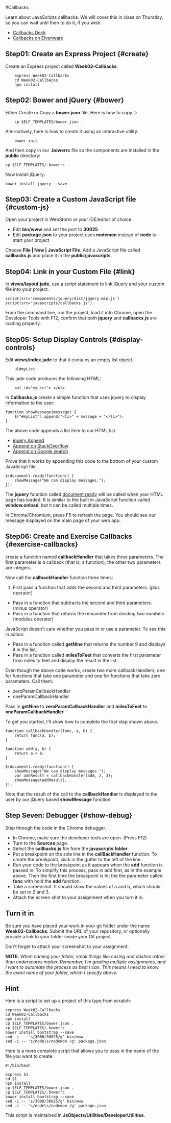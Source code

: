 #Callbacks

Learn about JavaScripts callbacks. We will cover this in class on Thursday, so you can wait until then to do it, if you wish.

* [Callbacks Deck](http://bit.ly/elf-callbacks)
* [Callbacks on Elvenware][elven-callbacks]

[elven-callbacks]:http://www.elvenware.com/charlie/development/web/JavaScript/JavaScriptFunctions.html#callbacks-passing-functions-as-parameters

## Step01: Create an Express Project {#create} 

Create an Express project called **Week02-Callbacks**.

```
    express Week02-Callbacks
    cd Week02-Callbacks
    npm install
```

## Step02: Bower  and jQuery {#bower}

Either Create or Copy a **bower.json** file. Here is how to copy it:

```
    cp $ELF_TEMPLATES/bower.json .    
``` 

Alternatively, here is how to create it using an interactive utility:

```
    bower init
```

And then copy in our **.bowerrc** file so the components are installed in the **public** directory:

```
cp $ELF_TEMPLATES/.bowerrc .
```

Now install jQuery:

```
bower install jquery --save
```

## Step03: Create a Custom JavaScript file {#custom-js} 

Open your project in WebStorm or your IDE/editor of choice.

* Edit **bin/www** and set the port to **30025**
* Edit **package.json** to your project uses **nodemon** instead of **node** to start your project 

Choose **File | New | JavaScript File**. Add a JavaScript file called **callbacks.js** and place it in the **public/javascripts**. 

## Step04: Link in your Custom File {#link}

In **views/layout.jade**, use a script statement to link jQuery and your custom file into your project.

```
script(src='components/jquery/dist/jquery.min.js')
script(src='javascripts/callbacks.js')
```

From the command line, run the project, load it into Chrome, open the Developer Tools with F12, confirm that both **jquery** and **callbacks.js** are loading properly.
 
## Step05: Setup Display Controls {#display-controls}

Edit **views/index.jade** to that it contains an empty list object.

```
    ul#myList
```

This jade code produces the following HTML:

```
    <ul id="myList"> </ul>
```

In **Callbacks.js** create a simple function that uses jquery to display information to the user:

```
function showMessage(message) {
    $("#myList").append("<li>" + message + "</li>");
}
```

The above code appends a list item to our HTML list.

* [jquery Append][jq-append]
* [Append on StackOverflow][so-append] 
* [Append on Google search][gs-append]

Prove that it works by appending this code to the bottom of your custom JavaScript file:

```
$(document).ready(function() {    
    showMessage("We can display messages.");
});
```

The **jquery** function called [document ready][doc-ready] will be called when your HTML page has loaded. It is similar to the built in JavaScript function called **window.onload**, but it can be called multiple times.

In Chrome/Chromium, press F5 to refresh the page. You should see our message displayed on the main page of your web app.

[jq-append]:http://api.jquery.com/append/
[so-append]: http://stackoverflow.com/questions/1145208/jquery-how-to-add-li-in-an-existing-ul
[gs-append]:https://www.google.com/search?q=jquery+list+append
[doc-ready]:https://learn.jquery.com/using-jquery-core/document-ready/


## Step06: Create and Exercise Callbacks {#exercise-callbacks}

create a function named **callbackHandler** that takes three parameters. The first parameter is a callback (that is, a function), the other two parameters are integers.

Now call the **callbackHandler** function three times:

1. First pass a function that adds the second and third parameters. (plus operator)
- Pass in a function that subtracts the second and third parameters. (minus operator)
- Pass in a function that returns the remainder from dividing two numbers (modulus operator)

JavaScript doesn't care whether you pass in or use a parameter. To see this in action:

- Pass in a function called **getNine** that returns the number 9 and displays it in the list.
- Pass in a function called **milesToFeet** that converts the first parameter from miles to feet and display the result in the list.

Even though the above code works, create two more callbackHandlers, one for functions that take one parameter and one for functions that take zero parameters. Call them:

* zeroParamCallbackHandler
* oneParamCallbackHandler

Pass in **getNine** to **zeroParamCallbackHandler** and **milesToFeet** to **oneParamCallbackHandler** 

To get you started, I'll show how to complete the first step shown above.

```
function callbackHandler(func, a, b) {
    return func(a, b);
}

function add(a, b) {
    return a + b;
}

$(document).ready(function() {    
    showMessage("We can display messages.");
    var addResult = callbackHandler(add, 2, 3);
    showMessage(addResult);
});
```

Note that the result of the call to the **callbackHandler** is displayed to the user by our jQuery based **showMessage** function.

## Step Seven: Debugger {#show-debug}

Step through the code in the Chrome debugger.

* In Chrome, make sure the developer tools are open. (Press F12)
* Turn to the **Sources** page.
* Select the **callbacks.js** file from the **javascripts folder**
* Put a breakpoint on the sole line in the **callBackHandler** function. To create the breakpoint, click in the gutter to the left of the line. 
* Run your code to the breakpoint as it appears when the **add** function is passed in. To simplify this process, pass in add first, as in the example above. Then the first time the breakpoint is hit the the parameter called **func** with hold the **add** function.
* Take a screenshot. It should show the values of a and b, which should be set to 2 and 3.
* Attach the screen shot to your assignment when you turn it in.

## Turn it in

Be sure you have placed your work in your git folder under the name **Week02-Callbacks**. Submit the URL of your repository, or optionally provide a link to your folder inside your Git project.

Don't forget to attach your screenshot to your assignment.

**NOTE**: *When naming your folder, small things like casing and dashes rather than underscores matter. Remember, I'm grading multiple assignments, and I want to automate the process as best I can. This means I need to know the exact name of your folder, which I specify above.*

## Hint

Here is a script to set up a project of this type from scratch:

```
express Week02-Callbacks
cd Week02-Callbacks
npm install
cp $ELF_TEMPLATES/bower.json .
cp $ELF_TEMPLATES/.bowerrc .
bower install bootstrap --save
sed -i -- 's/3000/30025/g' bin/www
sed -i -- 's/node\s/nodemon /g' package.json
``` 

Here is a more complete script that allows you to pass in the name of the file you want to create:

```
#!/bin/bash

express $1
cd $1
npm install
cp $ELF_TEMPLATES/bower.json .
cp $ELF_TEMPLATES/.bowerrc .
bower install bootstrap --save
sed -i -- 's/3000/30025/g' bin/www
sed -i -- 's/node\s/nodemon /g' package.json
```

This script is maintained in **JsObjects/Utilities/DeveloperUtilities**.
